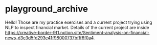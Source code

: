 # playground_archive
Hello! Those are my practice exercises and a current project trying using NLP to inspect financial market.
Details of the current project are inside https://creative-border-9f1.notion.site/Sentiment-analysis-on-financial-news-d3e3d5fd293e41f98000737bfff6f0a4. 
